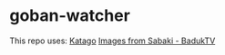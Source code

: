 # goban-watcher

This repo uses:
[Katago](https://github.com/lightvector/KataGo)
[Images from Sabaki - BadukTV](https://github.com/upsided/Upsided-Sabaki-Themes/tree/main/baduktv)
